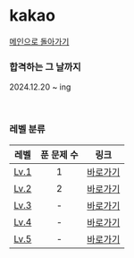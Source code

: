 # kakao

[메인으로 돌아가기](https://github.com/dmswldk28/programmers)

### 합격하는 그 날까지
2024.12.20 ~ ing

<br>

### 레벨 분류
|          레벨          |         푼 문제 수          |        링크         |
| :-----: | :-----: | :-----: |
| <a href="src/lv1" target="_blank">Lv.1</a> | 1 | <a href="src/lv1">바로가기</a> |
| <a href="src/lv2" target="_blank">Lv.2</a> | 2 | <a href="src/lv2">바로가기</a> |
| <a href="src/lv3" target="_blank">Lv.3</a> | - | <a href="src/lv3">바로가기</a> |
| <a href="src/lv4" target="_blank">Lv.4</a> | - | <a href="src/lv4">바로가기</a> |
| <a href="src/lv5" target="_blank">Lv.5</a> | - | <a href="src/lv5">바로가기</a> |
